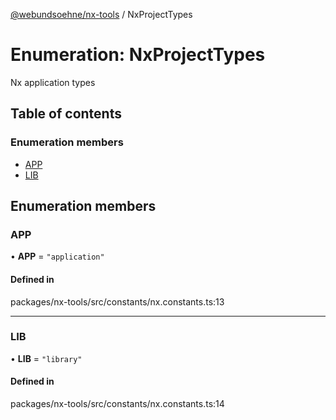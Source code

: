 [@webundsoehne/nx-tools](../README.md) / NxProjectTypes

# Enumeration: NxProjectTypes

Nx application types

## Table of contents

### Enumeration members

- [APP](NxProjectTypes.md#app)
- [LIB](NxProjectTypes.md#lib)

## Enumeration members

### APP

• **APP** = `"application"`

#### Defined in

packages/nx-tools/src/constants/nx.constants.ts:13

---

### LIB

• **LIB** = `"library"`

#### Defined in

packages/nx-tools/src/constants/nx.constants.ts:14
